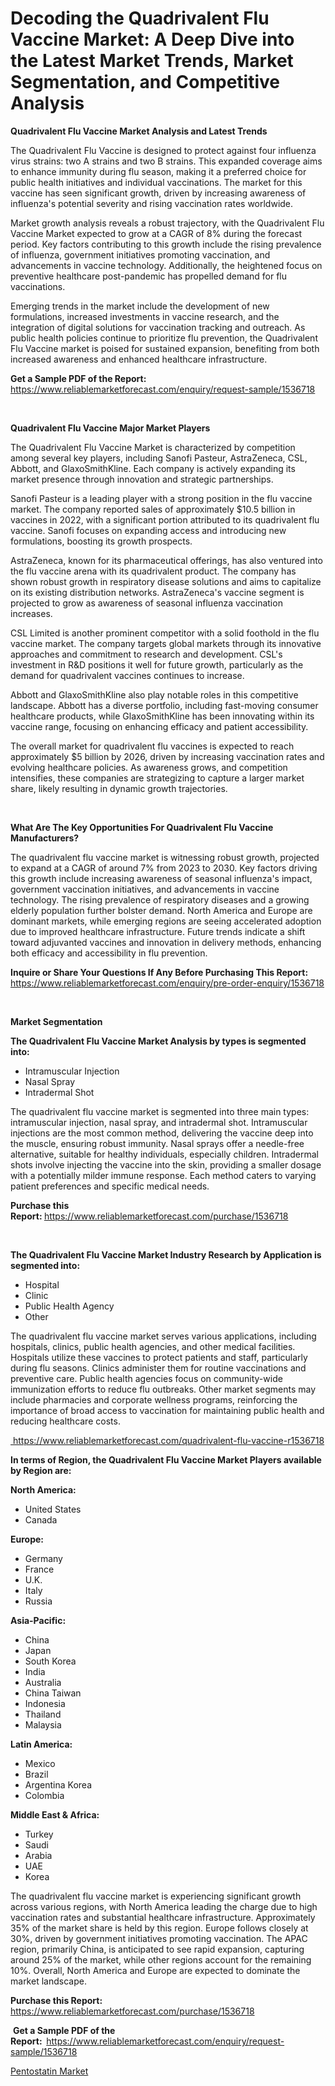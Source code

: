 <p><h1>Decoding the Quadrivalent Flu Vaccine Market: A Deep Dive into the Latest Market Trends, Market Segmentation, and Competitive Analysis</h1></p><p><strong>Quadrivalent Flu Vaccine Market Analysis and Latest Trends</strong></p>
<p><p>The Quadrivalent Flu Vaccine is designed to protect against four influenza virus strains: two A strains and two B strains. This expanded coverage aims to enhance immunity during flu season, making it a preferred choice for public health initiatives and individual vaccinations. The market for this vaccine has seen significant growth, driven by increasing awareness of influenza's potential severity and rising vaccination rates worldwide.</p><p>Market growth analysis reveals a robust trajectory, with the Quadrivalent Flu Vaccine Market expected to grow at a CAGR of 8% during the forecast period. Key factors contributing to this growth include the rising prevalence of influenza, government initiatives promoting vaccination, and advancements in vaccine technology. Additionally, the heightened focus on preventive healthcare post-pandemic has propelled demand for flu vaccinations.</p><p>Emerging trends in the market include the development of new formulations, increased investments in vaccine research, and the integration of digital solutions for vaccination tracking and outreach. As public health policies continue to prioritize flu prevention, the Quadrivalent Flu Vaccine market is poised for sustained expansion, benefiting from both increased awareness and enhanced healthcare infrastructure.</p></p>
<p><strong>Get a Sample PDF of the Report:&nbsp;</strong> <a href="https://www.reliablemarketforecast.com/enquiry/request-sample/1536718?utm_campaign=3357&utm_medium=2&utm_source=Github&utm_content=ia&utm_term=08032025&utm_id=quadrivalent-flu-vaccine">https://www.reliablemarketforecast.com/enquiry/request-sample/1536718</a></p>
<p>&nbsp;</p>
<p><strong>Quadrivalent Flu Vaccine Major Market Players</strong></p>
<p><p>The Quadrivalent Flu Vaccine Market is characterized by competition among several key players, including Sanofi Pasteur, AstraZeneca, CSL, Abbott, and GlaxoSmithKline. Each company is actively expanding its market presence through innovation and strategic partnerships.</p><p>Sanofi Pasteur is a leading player with a strong position in the flu vaccine market. The company reported sales of approximately $10.5 billion in vaccines in 2022, with a significant portion attributed to its quadrivalent flu vaccine. Sanofi focuses on expanding access and introducing new formulations, boosting its growth prospects.</p><p>AstraZeneca, known for its pharmaceutical offerings, has also ventured into the flu vaccine arena with its quadrivalent product. The company has shown robust growth in respiratory disease solutions and aims to capitalize on its existing distribution networks. AstraZeneca's vaccine segment is projected to grow as awareness of seasonal influenza vaccination increases.</p><p>CSL Limited is another prominent competitor with a solid foothold in the flu vaccine market. The company targets global markets through its innovative approaches and commitment to research and development. CSL's investment in R&D positions it well for future growth, particularly as the demand for quadrivalent vaccines continues to increase.</p><p>Abbott and GlaxoSmithKline also play notable roles in this competitive landscape. Abbott has a diverse portfolio, including fast-moving consumer healthcare products, while GlaxoSmithKline has been innovating within its vaccine range, focusing on enhancing efficacy and patient accessibility.</p><p>The overall market for quadrivalent flu vaccines is expected to reach approximately $5 billion by 2026, driven by increasing vaccination rates and evolving healthcare policies. As awareness grows, and competition intensifies, these companies are strategizing to capture a larger market share, likely resulting in dynamic growth trajectories.</p></p>
<p>&nbsp;</p>
<p><strong>What Are The Key Opportunities For Quadrivalent Flu Vaccine Manufacturers?</strong></p>
<p><p>The quadrivalent flu vaccine market is witnessing robust growth, projected to expand at a CAGR of around 7% from 2023 to 2030. Key factors driving this growth include increasing awareness of seasonal influenza's impact, government vaccination initiatives, and advancements in vaccine technology. The rising prevalence of respiratory diseases and a growing elderly population further bolster demand. North America and Europe are dominant markets, while emerging regions are seeing accelerated adoption due to improved healthcare infrastructure. Future trends indicate a shift toward adjuvanted vaccines and innovation in delivery methods, enhancing both efficacy and accessibility in flu prevention.</p></p>
<p><strong>Inquire or Share Your Questions If Any Before Purchasing This Report:</strong> <a href="https://www.reliablemarketforecast.com/enquiry/pre-order-enquiry/1536718?utm_campaign=3357&utm_medium=2&utm_source=Github&utm_content=ia&utm_term=08032025&utm_id=quadrivalent-flu-vaccine">https://www.reliablemarketforecast.com/enquiry/pre-order-enquiry/1536718</a></p>
<p>&nbsp;</p>
<p><strong>Market Segmentation</strong></p>
<p><strong>The Quadrivalent Flu Vaccine Market Analysis by types is segmented into:</strong></p>
<p><ul><li>Intramuscular Injection</li><li>Nasal Spray</li><li>Intradermal Shot</li></ul></p>
<p><p>The quadrivalent flu vaccine market is segmented into three main types: intramuscular injection, nasal spray, and intradermal shot. Intramuscular injections are the most common method, delivering the vaccine deep into the muscle, ensuring robust immunity. Nasal sprays offer a needle-free alternative, suitable for healthy individuals, especially children. Intradermal shots involve injecting the vaccine into the skin, providing a smaller dosage with a potentially milder immune response. Each method caters to varying patient preferences and specific medical needs.</p></p>
<p><strong>Purchase this Report:&nbsp;</strong><a href="https://www.reliablemarketforecast.com/purchase/1536718?utm_campaign=3357&utm_medium=2&utm_source=Github&utm_content=ia&utm_term=08032025&utm_id=quadrivalent-flu-vaccine">https://www.reliablemarketforecast.com/purchase/1536718</a></p>
<p>&nbsp;</p>
<p><strong>The Quadrivalent Flu Vaccine Market Industry Research by Application is segmented into:</strong></p>
<p><ul><li>Hospital</li><li>Clinic</li><li>Public Health Agency</li><li>Other</li></ul></p>
<p><p>The quadrivalent flu vaccine market serves various applications, including hospitals, clinics, public health agencies, and other medical facilities. Hospitals utilize these vaccines to protect patients and staff, particularly during flu seasons. Clinics administer them for routine vaccinations and preventive care. Public health agencies focus on community-wide immunization efforts to reduce flu outbreaks. Other market segments may include pharmacies and corporate wellness programs, reinforcing the importance of broad access to vaccination for maintaining public health and reducing healthcare costs.</p></p>
<p><a href="https://www.reliablemarketforecast.com/quadrivalent-flu-vaccine-r1536718?utm_campaign=3357&utm_medium=2&utm_source=Github&utm_content=ia&utm_term=08032025&utm_id=quadrivalent-flu-vaccine">&nbsp;https://www.reliablemarketforecast.com/quadrivalent-flu-vaccine-r1536718</a></p>
<p><strong>In terms of Region, the Quadrivalent Flu Vaccine Market Players available by Region are:</strong></p>
<p>
    <p> <strong> North America: </strong>
        <ul>
            <li>United States</li>
            <li>Canada</li>
        </ul>
        </p> 
    <p> <strong> Europe: </strong>
        <ul>
            <li>Germany</li>
            <li>France</li>
            <li>U.K.</li>
            <li>Italy</li>
            <li>Russia</li>
        </ul>
        </p> 
    <p> <strong> Asia-Pacific: </strong>
        <ul>
            <li>China</li>
            <li>Japan</li>
            <li>South Korea</li>
            <li>India</li>
            <li>Australia</li>
            <li>China Taiwan</li>
            <li>Indonesia</li>
            <li>Thailand</li>
            <li>Malaysia</li>
        </ul>
        </p> 
    <p> <strong> Latin America: </strong>
        <ul>
            <li>Mexico</li>
            <li>Brazil</li>
            <li>Argentina Korea</li>
            <li>Colombia</li>
        </ul>
        </p> 
    <p> <strong> Middle East & Africa: </strong>
        <ul>
            <li>Turkey</li>
            <li>Saudi</li>
            <li>Arabia</li>
            <li>UAE</li>
            <li>Korea</li>
        </ul>
    </p>
    </p>
<p><p>The quadrivalent flu vaccine market is experiencing significant growth across various regions, with North America leading the charge due to high vaccination rates and substantial healthcare infrastructure. Approximately 35% of the market share is held by this region. Europe follows closely at 30%, driven by government initiatives promoting vaccination. The APAC region, primarily China, is anticipated to see rapid expansion, capturing around 25% of the market, while other regions account for the remaining 10%. Overall, North America and Europe are expected to dominate the market landscape.</p></p>
<p><strong>Purchase this Report: </strong><a href="https://www.reliablemarketforecast.com/purchase/1536718?utm_campaign=3357&utm_medium=2&utm_source=Github&utm_content=ia&utm_term=08032025&utm_id=quadrivalent-flu-vaccine">https://www.reliablemarketforecast.com/purchase/1536718</a></p>
<p>&nbsp;<strong>Get a Sample PDF of the Report:&nbsp;&nbsp;</strong><a href="https://www.reliablemarketforecast.com/enquiry/request-sample/1536718?utm_campaign=3357&utm_medium=2&utm_source=Github&utm_content=ia&utm_term=08032025&utm_id=quadrivalent-flu-vaccine">https://www.reliablemarketforecast.com/enquiry/request-sample/1536718</a></p>
<p><strong></strong></p>
<p><p><a href="https://github.com/shamyzinniwl/Market-Research-Report-List-1/blob/main/pentostatin-market.md?utm_campaign=3357&utm_medium=2&utm_source=Github&utm_content=ia&utm_term=08032025&utm_id=quadrivalent-flu-vaccine">Pentostatin Market</a></p></p>